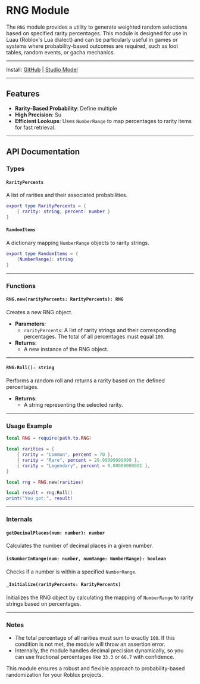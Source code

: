 # RNG Module

The `RNG` module provides a utility to generate weighted random selections based on specified rarity percentages. This module is designed for use in Luau (Roblox's Lua dialect) and can be particularly useful in games or systems where probability-based outcomes are required, such as loot tables, random events, or gacha mechanics.

---
Install: [GitHub](https://github.com/lolsdsd2f/RNG)  |  [Studio Model]( [create.roblox.com/store/asset/100536020040174](https://create.roblox.com/store/asset/100536020040174))

---

## Features

* **Rarity-Based Probability**: Define multiple
* **High Precision**: Su
* **Efficient Lookups**: Uses `NumberRange` to map percentages to rarity items for fast retrieval.

---

## API Documentation

### Types

#### `RarityPercents`

A list of rarities and their associated probabilities.


``` lua
export type RarityPercents = {
    { rarity: string, percent: number }
}
```

#### `RandomItems`

A dictionary mapping `NumberRange` objects to rarity strings.


``` lua
export type RandomItems = {
    [NumberRange]: string
}
```

---

### Functions

#### `RNG.new(rarityPercents: RarityPercents): RNG`

Creates a new RNG object.

* **Parameters**:
  * `rarityPercents`: A list of rarity strings and their corresponding percentages. The total of all percentages must equal `100`.
* **Returns**:
  * A new instance of the RNG object.

---

#### `RNG:Roll(): string`

Performs a random roll and returns a rarity based on the defined percentages.

* **Returns**:
  * A string representing the selected rarity.

---

### Usage Example


``` lua
local RNG = require(path.to.RNG)

local rarities = {
    { rarity = "Common", percent = 70 },
    { rarity = "Rare", percent = 29.99999999999 },
    { rarity = "Legendary", percent = 0.00000000001 },
}

local rng = RNG.new(rarities)

local result = rng:Roll()
print("You got:", result)
```

---

### Internals

#### `getDecimalPlaces(num: number): number`

Calculates the number of decimal places in a given number.

#### `isNumberInRange(num: number, numRange: NumberRange): boolean`

Checks if a number is within a specified `NumberRange`.

#### `_Initialize(rarityPercents: RarityPercents)`

Initializes the RNG object by calculating the mapping of `NumberRange` to rarity strings based on percentages.

---

### Notes

* The total percentage of all rarities must sum to exactly `100`. If this condition is not met, the module will throw an assertion error.
* Internally, the module handles decimal precision dynamically, so you can use fractional percentages like `33.3` or `66.7` with confidence.

This module ensures a robust and flexible approach to probability-based randomization for your Roblox projects.
